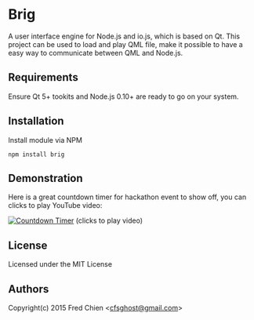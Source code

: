 Brig
====

A user interface engine for Node.js and io.js, which is based on Qt. This project can be used to load and play QML file, make it possible to have a easy way to communicate between QML and Node.js.

Requirements
---

Ensure Qt 5+ tookits and Node.js 0.10+ are ready to go on your system.

Installation
---

Install module via NPM
```
npm install brig
```

Demonstration
---

Here is a great countdown timer for hackathon event to show off, you can clicks to play YouTube video:

[![Countdown Timer](https://cloud.githubusercontent.com/assets/252072/7604018/44697ee8-f96f-11e4-9690-db826fccbc22.png)](http://www.youtube.com/watch?v=D6CnZfK723M)
(clicks to play video)

License
---
Licensed under the MIT License

Authors
---
Copyright(c) 2015 Fred Chien <<cfsghost@gmail.com>>
